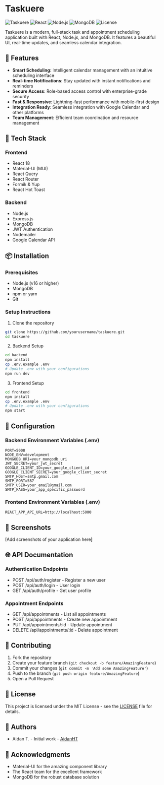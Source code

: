 # Taskuere

![Taskuere](https://img.shields.io/badge/Taskuere-1.0.0-blue)
![React](https://img.shields.io/badge/React-18.x-blue)
![Node.js](https://img.shields.io/badge/Node.js-16.x-green)
![MongoDB](https://img.shields.io/badge/MongoDB-5.x-green)
![License](https://img.shields.io/badge/License-MIT-yellow)

Taskuere is a modern, full-stack task and appointment scheduling application built with React, Node.js, and MongoDB. It features a beautiful UI, real-time updates, and seamless calendar integration.

## 🌟 Features

- **Smart Scheduling**: Intelligent calendar management with an intuitive scheduling interface
- **Real-time Notifications**: Stay updated with instant notifications and reminders
- **Secure Access**: Role-based access control with enterprise-grade security
- **Fast & Responsive**: Lightning-fast performance with mobile-first design
- **Integration Ready**: Seamless integration with Google Calendar and other platforms
- **Team Management**: Efficient team coordination and resource management

## 🚀 Tech Stack

### Frontend
- React 18
- Material-UI (MUI)
- React Query
- React Router
- Formik & Yup
- React Hot Toast

### Backend
- Node.js
- Express.js
- MongoDB
- JWT Authentication
- Nodemailer
- Google Calendar API

## 📦 Installation

### Prerequisites
- Node.js (v16 or higher)
- MongoDB
- npm or yarn
- Git

### Setup Instructions

1. Clone the repository
```bash
git clone https://github.com/yourusername/taskuere.git
cd taskuere
```

2. Backend Setup
```bash
cd backend
npm install
cp .env.example .env
# Update .env with your configurations
npm run dev
```

3. Frontend Setup
```bash
cd frontend
npm install
cp .env.example .env
# Update .env with your configurations
npm start
```

## 🔧 Configuration

### Backend Environment Variables (.env)
```
PORT=5000
NODE_ENV=development
MONGODB_URI=your_mongodb_uri
JWT_SECRET=your_jwt_secret
GOOGLE_CLIENT_ID=your_google_client_id
GOOGLE_CLIENT_SECRET=your_google_client_secret
SMTP_HOST=smtp.gmail.com
SMTP_PORT=587
SMTP_USER=your_email@gmail.com
SMTP_PASS=your_app_specific_password
```

### Frontend Environment Variables (.env)
```
REACT_APP_API_URL=http://localhost:5000
```

## 📱 Screenshots

[Add screenshots of your application here]

## 🌐 API Documentation

### Authentication Endpoints
- POST /api/auth/register - Register a new user
- POST /api/auth/login - User login
- GET /api/auth/profile - Get user profile

### Appointment Endpoints
- GET /api/appointments - List all appointments
- POST /api/appointments - Create new appointment
- PUT /api/appointments/:id - Update appointment
- DELETE /api/appointments/:id - Delete appointment

## 🤝 Contributing

1. Fork the repository
2. Create your feature branch (`git checkout -b feature/AmazingFeature`)
3. Commit your changes (`git commit -m 'Add some AmazingFeature'`)
4. Push to the branch (`git push origin feature/AmazingFeature`)
5. Open a Pull Request

## 📄 License

This project is licensed under the MIT License - see the [LICENSE](LICENSE) file for details.

## 👥 Authors

- Aidan T. - Initial work - [AidanHT](https://github.com/AidanHT)

## 🙏 Acknowledgments

- Material-UI for the amazing component library
- The React team for the excellent framework
- MongoDB for the robust database solution 

